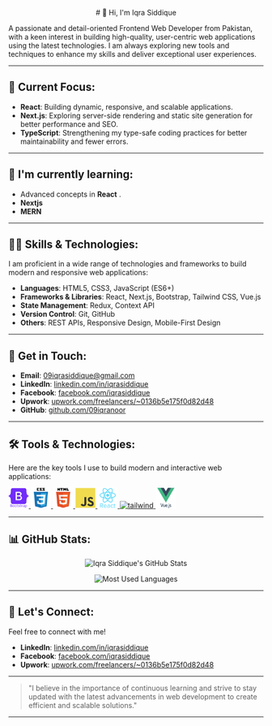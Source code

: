 <p align="center" >   # 👋 Hi, I'm Iqra Siddique  </p>



A passionate and detail-oriented Frontend Web Developer from Pakistan, with a keen interest in building high-quality, user-centric web applications using the latest technologies. I am always exploring new tools and techniques to enhance my skills and deliver exceptional user experiences.

---

## 🔭 Current Focus:
- **React**: Building dynamic, responsive, and scalable applications.
- **Next.js**: Exploring server-side rendering and static site generation for better performance and SEO.
- **TypeScript**: Strengthening my type-safe coding practices for better maintainability and fewer errors.

---

## 🌱 I'm currently learning:
- Advanced concepts in **React** .
- **Nextjs** 
- **MERN**
  

---

## 🧑‍💻 Skills & Technologies:
I am proficient in a wide range of technologies and frameworks to build modern and responsive web applications:
- **Languages**: HTML5, CSS3, JavaScript (ES6+)
- **Frameworks & Libraries**: React, Next.js, Bootstrap, Tailwind CSS, Vue.js
- **State Management**: Redux, Context API
- **Version Control**: Git, GitHub
- **Others**: REST APIs, Responsive Design, Mobile-First Design

--- 

## 📧 Get in Touch:
- **Email**: [09iqrasiddique@gmail.com](mailto:09iqrasiddique@gmail.com)
- **LinkedIn**: [linkedin.com/in/iqrasiddique](https://www.linkedin.com/in/iqrasiddique/)
- **Facebook**: [facebook.com/iqrasiddique](https://fb.com/iqrasiddique)
- **Upwork**: [upwork.com/freelancers/~0136b5e175f0d82d48](https://www.upwork.com/freelancers/~0136b5e175f0d82d48?mp_source=share)
- **GitHub**: [github.com/09iqranoor](https://github.com/09iqranoor)

---

## 🛠 Tools & Technologies:
Here are the key tools I use to build modern and interactive web applications:
<p align="left"> 
  <a href="https://getbootstrap.com" target="_blank" rel="noreferrer"> 
    <img src="https://raw.githubusercontent.com/devicons/devicon/master/icons/bootstrap/bootstrap-plain-wordmark.svg" alt="bootstrap" width="40" height="40"/> 
  </a> 
  <a href="https://www.w3schools.com/css/" target="_blank" rel="noreferrer"> 
    <img src="https://raw.githubusercontent.com/devicons/devicon/master/icons/css3/css3-original-wordmark.svg" alt="css3" width="40" height="40"/> 
  </a> 
  <a href="https://www.w3.org/html/" target="_blank" rel="noreferrer"> 
    <img src="https://raw.githubusercontent.com/devicons/devicon/master/icons/html5/html5-original-wordmark.svg" alt="html5" width="40" height="40"/> 
  </a> 
  <a href="https://developer.mozilla.org/en-US/docs/Web/JavaScript" target="_blank" rel="noreferrer"> 
    <img src="https://raw.githubusercontent.com/devicons/devicon/master/icons/javascript/javascript-original.svg" alt="javascript" width="40" height="40"/> 
  </a> 
  <a href="https://reactjs.org/" target="_blank" rel="noreferrer"> 
    <img src="https://raw.githubusercontent.com/devicons/devicon/master/icons/react/react-original-wordmark.svg" alt="react" width="40" height="40"/> 
  </a> 
  <a href="https://tailwindcss.com/" target="_blank" rel="noreferrer"> 
    <img src="https://www.vectorlogo.zone/logos/tailwindcss/tailwindcss-icon.svg" alt="tailwind" width="40" height="40"/> 
  </a> 
  <a href="https://vuejs.org/" target="_blank" rel="noreferrer"> 
    <img src="https://raw.githubusercontent.com/devicons/devicon/master/icons/vuejs/vuejs-original-wordmark.svg" alt="vuejs" width="40" height="40"/> 
  </a> 
</p>

---

## 📊 GitHub Stats:
<p align="center">
  <img src="https://github-readme-stats.vercel.app/api?username=09iqranoor&show_icons=true&hide_title=true&count_private=true&hide=prs&theme=radical" alt="Iqra Siddique's GitHub Stats"/>
</p>

<p align="center">
  <img src="https://github-readme-stats.vercel.app/api/top-langs?username=09iqranoor&show_icons=true&locale=en&layout=compact" alt="Most Used Languages"/>
</p>

---

## 🤝 Let's Connect:
 Feel free to connect with me!

- **LinkedIn**: [linkedin.com/in/iqrasiddique](https://www.linkedin.com/in/iqrasiddique/)
- **Facebook**: [facebook.com/iqrasiddique](https://fb.com/iqrasiddique)
- **Upwork**: [upwork.com/freelancers/~0136b5e175f0d82d48](https://www.upwork.com/freelancers/~0136b5e175f0d82d48?mp_source=share)

---

> "I believe in the importance of continuous learning and strive to stay updated with the latest advancements in web development to create efficient and scalable solutions."

---

